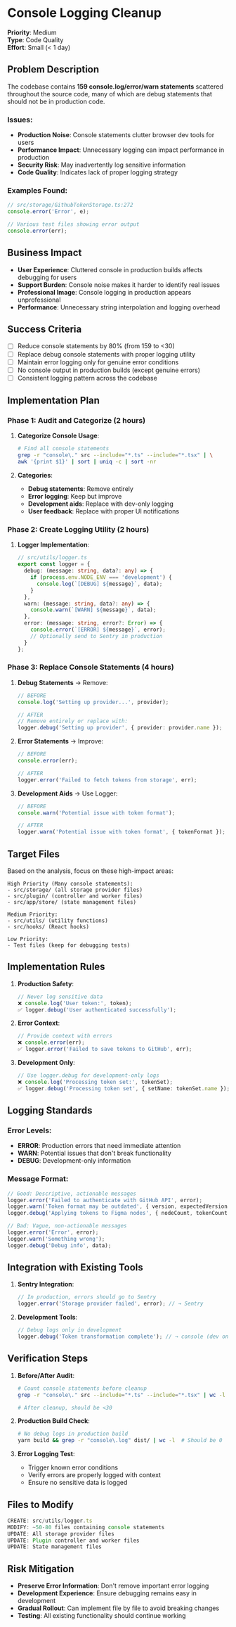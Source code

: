 # Console Logging Cleanup

**Priority**: Medium  
**Type**: Code Quality  
**Effort**: Small (< 1 day)  

## Problem Description

The codebase contains **159 console.log/error/warn statements** scattered throughout the source code, many of which are debug statements that should not be in production code.

### Issues:
- **Production Noise**: Console statements clutter browser dev tools for users
- **Performance Impact**: Unnecessary logging can impact performance in production
- **Security Risk**: May inadvertently log sensitive information
- **Code Quality**: Indicates lack of proper logging strategy

### Examples Found:
```typescript
// src/storage/GithubTokenStorage.ts:272
console.error('Error', e);

// Various test files showing error output
console.error(err);
```

## Business Impact

- **User Experience**: Cluttered console in production builds affects debugging for users
- **Support Burden**: Console noise makes it harder to identify real issues
- **Professional Image**: Console logging in production appears unprofessional
- **Performance**: Unnecessary string interpolation and logging overhead

## Success Criteria

- [ ] Reduce console statements by 80% (from 159 to <30)
- [ ] Replace debug console statements with proper logging utility
- [ ] Maintain error logging only for genuine error conditions
- [ ] No console output in production builds (except genuine errors)
- [ ] Consistent logging pattern across the codebase

## Implementation Plan

### Phase 1: Audit and Categorize (2 hours)
1. **Categorize Console Usage**:
   ```bash
   # Find all console statements
   grep -r "console\." src --include="*.ts" --include="*.tsx" | \
   awk '{print $1}' | sort | uniq -c | sort -nr
   ```

2. **Categories**:
   - **Debug statements**: Remove entirely
   - **Error logging**: Keep but improve
   - **Development aids**: Replace with dev-only logging
   - **User feedback**: Replace with proper UI notifications

### Phase 2: Create Logging Utility (2 hours)
1. **Logger Implementation**:
   ```typescript
   // src/utils/logger.ts
   export const logger = {
     debug: (message: string, data?: any) => {
       if (process.env.NODE_ENV === 'development') {
         console.log(`[DEBUG] ${message}`, data);
       }
     },
     warn: (message: string, data?: any) => {
       console.warn(`[WARN] ${message}`, data);
     },
     error: (message: string, error?: Error) => {
       console.error(`[ERROR] ${message}`, error);
       // Optionally send to Sentry in production
     }
   };
   ```

### Phase 3: Replace Console Statements (4 hours)
1. **Debug Statements** → Remove:
   ```typescript
   // BEFORE
   console.log('Setting up provider...', provider);
   
   // AFTER  
   // Remove entirely or replace with:
   logger.debug('Setting up provider', { provider: provider.name });
   ```

2. **Error Statements** → Improve:
   ```typescript
   // BEFORE
   console.error(err);
   
   // AFTER
   logger.error('Failed to fetch tokens from storage', err);
   ```

3. **Development Aids** → Use Logger:
   ```typescript
   // BEFORE
   console.warn('Potential issue with token format');
   
   // AFTER
   logger.warn('Potential issue with token format', { tokenFormat });
   ```

## Target Files

Based on the analysis, focus on these high-impact areas:

```
High Priority (Many console statements):
- src/storage/ (all storage provider files)
- src/plugin/ (controller and worker files)
- src/app/store/ (state management files)

Medium Priority:
- src/utils/ (utility functions)
- src/hooks/ (React hooks)

Low Priority:
- Test files (keep for debugging tests)
```

## Implementation Rules

1. **Production Safety**:
   ```typescript
   // Never log sensitive data
   ❌ console.log('User token:', token);
   ✅ logger.debug('User authenticated successfully');
   ```

2. **Error Context**:
   ```typescript
   // Provide context with errors
   ❌ console.error(err);
   ✅ logger.error('Failed to save tokens to GitHub', err);
   ```

3. **Development Only**:
   ```typescript
   // Use logger.debug for development-only logs
   ❌ console.log('Processing token set:', tokenSet);
   ✅ logger.debug('Processing token set', { setName: tokenSet.name });
   ```

## Logging Standards

### Error Levels:
- **ERROR**: Production errors that need immediate attention
- **WARN**: Potential issues that don't break functionality  
- **DEBUG**: Development-only information

### Message Format:
```typescript
// Good: Descriptive, actionable messages
logger.error('Failed to authenticate with GitHub API', error);
logger.warn('Token format may be outdated', { version, expectedVersion });
logger.debug('Applying tokens to Figma nodes', { nodeCount, tokenCount });

// Bad: Vague, non-actionable messages  
logger.error('Error', error);
logger.warn('Something wrong');
logger.debug('Debug info', data);
```

## Integration with Existing Tools

1. **Sentry Integration**:
   ```typescript
   // In production, errors should go to Sentry
   logger.error('Storage provider failed', error); // → Sentry
   ```

2. **Development Tools**:
   ```typescript
   // Debug logs only in development
   logger.debug('Token transformation complete'); // → console (dev only)
   ```

## Verification Steps

1. **Before/After Audit**:
   ```bash
   # Count console statements before cleanup
   grep -r "console\." src --include="*.ts" --include="*.tsx" | wc -l
   
   # After cleanup, should be <30
   ```

2. **Production Build Check**:
   ```bash
   # No debug logs in production build
   yarn build && grep -r "console\.log" dist/ | wc -l  # Should be 0
   ```

3. **Error Logging Test**:
   - Trigger known error conditions
   - Verify errors are properly logged with context
   - Ensure no sensitive data is logged

## Files to Modify

```typescript
CREATE: src/utils/logger.ts
MODIFY: ~50-80 files containing console statements
UPDATE: All storage provider files
UPDATE: Plugin controller and worker files  
UPDATE: State management files
```

## Risk Mitigation

- **Preserve Error Information**: Don't remove important error logging
- **Development Experience**: Ensure debugging remains easy in development
- **Gradual Rollout**: Can implement file by file to avoid breaking changes
- **Testing**: All existing functionality should continue working